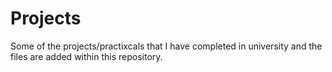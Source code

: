 # Projects
Some of the projects/practixcals that I have completed in university and the files are added within this repository.
